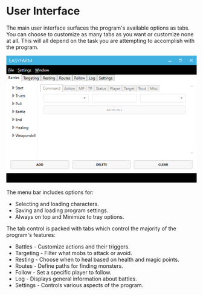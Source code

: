 # User Interface

The main user interface surfaces the program's available options as tabs. You can choose to customize as many tabs as you want or customize none at all. This will all depend on the task you are attempting to accomplish with the program. 

![Starting Screen](.gitbook/assets/image%20%281%29.png)

The menu bar includes options for: 

* Selecting and loading characters. 
* Saving and loading program settings.
* Always on top and Minimize to tray options. 

The tab control is packed with tabs which control the majority of the program's features: 

* Battles - Customize actions and their triggers.
* Targeting - Filter what mobs to attack or avoid. 
* Resting - Choose when to heal based on health and magic points.  
* Routes - Define paths for finding monsters. 
* Follow - Set a specific player to follow. 
* Log - Displays general information about battles. 
* Settings - Controls various aspects of the program.

